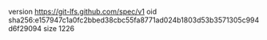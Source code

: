 version https://git-lfs.github.com/spec/v1
oid sha256:e157947c1a0fc2bbed38cbc55fa8771ad024b1803d53b3571305c994d6f29094
size 1226
